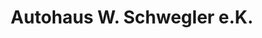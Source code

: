 ---
title: "Autohaus W. Schwegler e.K."
url: /friedberg/autohaus-w-schwegler-e-k/
shop: Autohaus
---